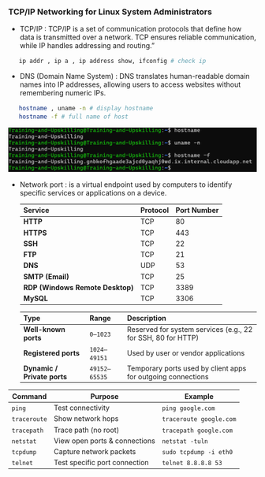 ### TCP/IP Networking for Linux System Administrators



- TCP/IP : TCP/IP is a set of communication protocols that define how data is transmitted over a network. TCP ensures reliable communication, while IP handles addressing and routing.”


```bash
   ip addr , ip a , ip address show, ifconfig # check ip 
```

- DNS (Domain Name System) : DNS translates human-readable domain names into IP addresses, allowing users to access websites without remembering numeric IPs.

```bash
   hostname , uname -n # display hostname
   hostname -f # full name of host

```

![alt text](image.png)


- Network port :  is a virtual endpoint used by computers to identify specific services or applications on a device.

    | Service                          | Protocol | Port Number |
    | -------------------------------- | -------- | ----------- |
    | **HTTP**                         | TCP      | 80          |
    | **HTTPS**                        | TCP      | 443         |
    | **SSH**                          | TCP      | 22          |
    | **FTP**                          | TCP      | 21          |
    | **DNS**                          | UDP      | 53          |
    | **SMTP (Email)**                 | TCP      | 25          |
    | **RDP (Windows Remote Desktop)** | TCP      | 3389        |
    | **MySQL**                        | TCP      | 3306        |


    | Type                        | Range         | Description                                                  |
    | --------------------------- | ------------- | ------------------------------------------------------------ |
    | **Well-known ports**        | `0–1023`      | Reserved for system services (e.g., 22 for SSH, 80 for HTTP) |
    | **Registered ports**        | `1024–49151`  | Used by user or vendor applications                          |
    | **Dynamic / Private ports** | `49152–65535` | Temporary ports used by client apps for outgoing connections |




| Command      | Purpose                       | Example                 |
| ------------ | ----------------------------- | ----------------------- |
| `ping`       | Test connectivity             | `ping google.com`       |
| `traceroute` | Show network hops             | `traceroute google.com` |
| `tracepath`  | Trace path (no root)          | `tracepath google.com`  |
| `netstat`    | View open ports & connections | `netstat -tuln`         |
| `tcpdump`    | Capture network packets       | `sudo tcpdump -i eth0`  |
| `telnet`     | Test specific port connection | `telnet 8.8.8.8 53`     |
